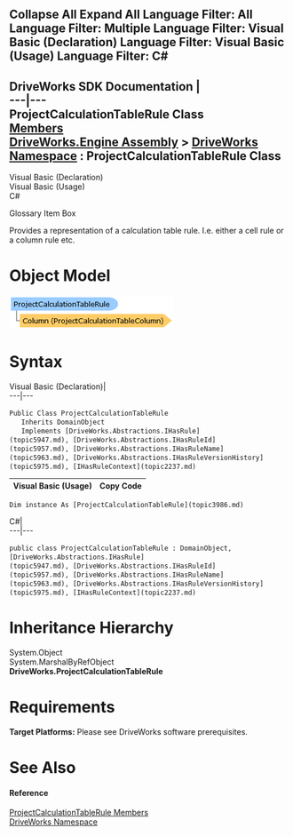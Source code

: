 Collapse All Expand All Language Filter: All  Language Filter: Multiple  Language Filter: Visual Basic (Declaration) Language Filter: Visual Basic (Usage) Language Filter: C#  
---  
DriveWorks SDK Documentation  |   
---|---  
ProjectCalculationTableRule Class   
[Members](topic3987.md)   
[DriveWorks.Engine Assembly](topic2156.md) > [DriveWorks Namespace](topic2159.md) : ProjectCalculationTableRule Class  
---  
  
Visual Basic (Declaration)    
Visual Basic (Usage)    
C# 

Glossary Item Box

Provides a representation of a calculation table rule. I.e. either a cell rule or a column rule etc. 

# Object Model

![](dotnetdiagramimages/image185.png)

# Syntax

Visual Basic (Declaration)|   
---|---  
      
    
    Public Class ProjectCalculationTableRule 
       Inherits DomainObject
       Implements [DriveWorks.Abstractions.IHasRule](topic5947.md), [DriveWorks.Abstractions.IHasRuleId](topic5957.md), [DriveWorks.Abstractions.IHasRuleName](topic5963.md), [DriveWorks.Abstractions.IHasRuleVersionHistory](topic5975.md), [IHasRuleContext](topic2237.md)   
  
Visual Basic (Usage)| Copy Code  
---|---  
      
    
    Dim instance As [ProjectCalculationTableRule](topic3986.md)  
  
C#|   
---|---  
      
    
    public class ProjectCalculationTableRule : DomainObject, [DriveWorks.Abstractions.IHasRule](topic5947.md), [DriveWorks.Abstractions.IHasRuleId](topic5957.md), [DriveWorks.Abstractions.IHasRuleName](topic5963.md), [DriveWorks.Abstractions.IHasRuleVersionHistory](topic5975.md), [IHasRuleContext](topic2237.md)    
  
# Inheritance Hierarchy

System.Object  
System.MarshalByRefObject  
**DriveWorks.ProjectCalculationTableRule**  


# Requirements

**Target Platforms:** Please see DriveWorks software prerequisites.

# See Also

#### Reference

[ProjectCalculationTableRule Members](topic3987.md)   
[DriveWorks Namespace](topic2159.md)


